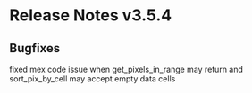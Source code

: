 # Release Notes v3.5.4


## Bugfixes
fixed mex code issue when get_pixels_in_range may return and sort_pix_by_cell may accept empty data cells
